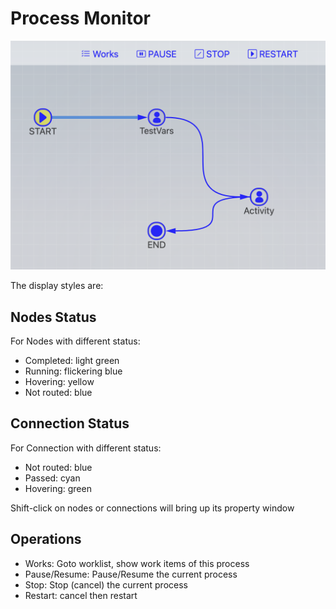 # Process Monitor

![process monitor](../img/process_monitor.png)

The display styles are:

## Nodes Status

For Nodes with different status:

- Completed: light green
- Running: flickering blue
- Hovering: yellow
- Not routed: blue

## Connection Status

For Connection with different status:

- Not routed: blue
- Passed: cyan
- Hovering: green

Shift-click on nodes or connections will bring up its property window

## Operations

- Works: Goto worklist, show work items of this process
- Pause/Resume: Pause/Resume the current process
- Stop: Stop (cancel) the current process
- Restart: cancel then restart

